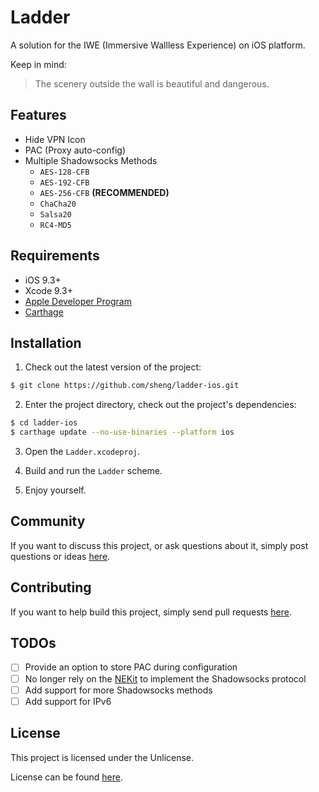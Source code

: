 # Ladder

A solution for the IWE (Immersive Wallless Experience) on iOS platform.

Keep in mind:

> The scenery outside the wall is beautiful and dangerous.

## Features

* Hide VPN Icon
* PAC (Proxy auto-config)
* Multiple Shadowsocks Methods
	* `AES-128-CFB`
	* `AES-192-CFB`
	* `AES-256-CFB` **(RECOMMENDED)**
	* `ChaCha20`
	* `Salsa20`
	* `RC4-MD5`

## Requirements

* iOS 9.3+
* Xcode 9.3+
* [Apple Developer Program](https://developer.apple.com/programs)
* [Carthage](https://github.com/carthage/carthage)

## Installation

1. Check out the latest version of the project:

```bash
$ git clone https://github.com/sheng/ladder-ios.git
```

2. Enter the project directory, check out the project's dependencies:

```bash
$ cd ladder-ios
$ carthage update --no-use-binaries --platform ios
```

3. Open the `Ladder.xcodeproj`.

4. Build and run the `Ladder` scheme.

5. Enjoy yourself.

## Community

If you want to discuss this project, or ask questions about it, simply post
questions or ideas [here](https://github.com/sheng/ladder-ios/issues).

## Contributing

If you want to help build this project, simply send pull requests
[here](https://github.com/sheng/ladder-ios/pulls).

## TODOs

* [ ] Provide an option to store PAC during configuration
* [ ] No longer rely on the [NEKit](https://github.com/zhuhaow/NEKit) to
implement the Shadowsocks protocol
* [ ] Add support for more Shadowsocks methods
* [ ] Add support for IPv6

## License

This project is licensed under the Unlicense.

License can be found [here](LICENSE).
